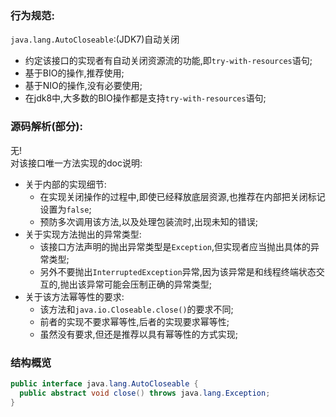 ### 行为规范:  
`java.lang.AutoCloseable`:(JDK7)自动关闭  
- 约定该接口的实现者有自动关闭资源流的功能,即`try-with-resources`语句;  
- 基于BIO的操作,推荐使用;  
- 基于NIO的操作,没有必要使用;  
- 在jdk8中,大多数的BIO操作都是支持`try-with-resources`语句;  

### 源码解析(部分):  
无!  
对该接口唯一方法实现的doc说明:  
- 关于内部的实现细节:  
  - 在实现关闭操作的过程中,即使已经释放底层资源,也推荐在内部把关闭标记设置为`false`;  
  - 预防多次调用该方法,以及处理包装流时,出现未知的错误;  
- 关于实现方法抛出的异常类型:  
  - 该接口方法声明的抛出异常类型是`Exception`,但实现者应当抛出具体的异常类型;  
  - 另外不要抛出`InterruptedException`异常,因为该异常是和线程终端状态交互的,抛出该异常可能会压制正确的异常类型;  
- 关于该方法幂等性的要求:  
  - 该方法和`java.io.Closeable.close()`的要求不同;  
  - 前者的实现不要求幂等性,后者的实现要求幂等性;  
  - 虽然没有要求,但还是推荐以具有幂等性的方式实现;  

### 结构概览  
```java
public interface java.lang.AutoCloseable {
  public abstract void close() throws java.lang.Exception;
}
```  
